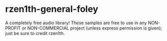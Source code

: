 # rzen1th-general-foley
A completely free audio library!
These samples are free to use in any NON-PROFIT or NON-COMMERCIAL project (unless express permission is given); just be sure to credit rzen1th.
